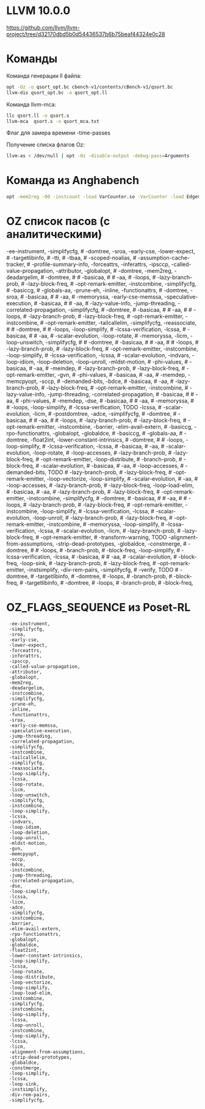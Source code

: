 # LLVM 10.0.0
https://github.com/llvm/llvm-project/tree/d32170dbd5b0d54436537b6b75beaf44324e0c28


# Команды
Команда генерации ll файла:
```bash
opt -Oz -o qsort_opt.bc cbench-v1/contents/cBench-v1/qsort.bc
llvm-dis qsort_opt.bc -o qsort_opt.ll
```

Команда llvm-mca:
```bash
llc qsort.ll -o qsort.s
llvm-mca  qsort.s -o qsort_mca.txt
```

Флаг для замера времени -time-passes

Получение списка флагов Oz:
```bash
llvm-as < /dev/null | opt -Oz -disable-output -debug-pass=Arguments
```

# Команда из Anghabench

```bash
opt -mem2reg -O0 -instcount -load VarCounter.so -VarCounter -load EdgeCounter.so -EdgeCounter -stats -S /home/flint/diplom/experiments/other_experiments/file.ll -disable-output 2>> stats.txt
```

# OZ список пасов (с аналитическими)
-ee-instrument,
    -simplifycfg,
    # -domtree,
    -sroa,
    -early-cse,
    -lower-expect,
    # -targetlibinfo,
    # -tti,
    # -tbaa,
    # -scoped-noalias,
    # -assumption-cache-tracker,
    # -profile-summary-info,
    -forceattrs,
    -inferattrs,
    -ipsccp,
    -called-value-propagation,
    -attributor,
    -globalopt,
    # -domtree,
    -mem2reg,
    -deadargelim,
    # -domtree,
    # # -basicaa,
    # # -aa,
    # -loops,
    # -lazy-branch-prob,
    # -lazy-block-freq,
    # -opt-remark-emitter,
    -instcombine,
    -simplifycfg,
    # -basiccg,
    # -globals-aa,
    -prune-eh,
    -inline,
    -functionattrs,
    # -domtree,
    -sroa,
    # -basicaa,
    # # -aa,
    # -memoryssa,
    -early-cse-memssa,
    -speculative-execution,
    # -basicaa,
    # # -aa,
    # -lazy-value-info,
    -jump-threading,
    -correlated-propagation,
    -simplifycfg,
    # -domtree,
    # -basicaa,
    # # -aa,
    # # -loops,
    # -lazy-branch-prob,
    # -lazy-block-freq,
    # -opt-remark-emitter,
    -instcombine,
    # -opt-remark-emitter,
    -tailcallelim,
    -simplifycfg,
    -reassociate,
    # # -domtree,
    # # -loops,
    -loop-simplify,
    # -lcssa-verification,
    -lcssa,
    # -basicaa,
    # # -aa,
    # -scalar-evolution,
    -loop-rotate,
    # -memoryssa,
    -licm,
    -loop-unswitch,
    -simplifycfg,
    # # -domtree,
    # -basicaa,
    # # -aa,
    # # -loops,
    # -lazy-branch-prob,
    # -lazy-block-freq,
    # -opt-remark-emitter,
    -instcombine,
    -loop-simplify,
    # -lcssa-verification,
    -lcssa,
    # -scalar-evolution,
    -indvars,
    -loop-idiom,
    -loop-deletion,
    -loop-unroll,
    -mldst-motion,
    # -phi-values,
    # -basicaa,
    # -aa,
    # -memdep,
    # -lazy-branch-prob,
    # -lazy-block-freq,
    # -opt-remark-emitter,
    -gvn,
    # -phi-values,
    # -basicaa,
    # -aa,
    # -memdep,
    -memcpyopt,
    -sccp,
    # -demanded-bits,
    -bdce,
    # -basicaa,
    # -aa,
    # -lazy-branch-prob,
    # -lazy-block-freq,
    # -opt-remark-emitter,
    -instcombine,
    # -lazy-value-info,
    -jump-threading,
    -correlated-propagation,
    # -basicaa,
    # # -aa,
    # -phi-values,
    # -memdep,
    -dse,
    # -basicaa,
    # # -aa,
    # -memoryssa,
    # # -loops,
    -loop-simplify,
    # -lcssa-verification, TODO
    -lcssa,
    # -scalar-evolution,
    -licm,
    # -postdomtree,
    -adce,
    -simplifycfg,
    # -domtree,
    # -basicaa,
    # # -aa,
    # # -loops,
    # -lazy-branch-prob,
    # -lazy-block-freq,
    # -opt-remark-emitter,
    -instcombine,
    -barrier,
    -elim-avail-extern,
    # -basiccg,
    -rpo-functionattrs,
    -globalopt,
    -globaldce,
    # -basiccg,
    # -globals-aa,
    # -domtree,
    -float2int,
    -lower-constant-intrinsics,
    # -domtree,
    # # -loops,
    -loop-simplify,
    # -lcssa-verification,
    -lcssa,
    # -basicaa,
    # -aa,
    # -scalar-evolution,
    -loop-rotate,
    # -loop-accesses,
    # -lazy-branch-prob,
    # -lazy-block-freq,
    # -opt-remark-emitter,
    -loop-distribute,
    # -branch-prob,
    # -block-freq,
    # -scalar-evolution,
    # -basicaa,
    # -aa,
    # -loop-accesses,
    # -demanded-bits, TODO
    # -lazy-branch-prob,
    # -lazy-block-freq,
    # -opt-remark-emitter,
    -loop-vectorize,
    -loop-simplify,
    # -scalar-evolution,
    # -aa,
    # -loop-accesses,
    # -lazy-branch-prob,
    # -lazy-block-freq,
    -loop-load-elim,
    # -basicaa,
    # -aa,
    # -lazy-branch-prob,
    # -lazy-block-freq,
    # -opt-remark-emitter,
    -instcombine,
    -simplifycfg,
    # -domtree,
    # -basicaa,
    # # -aa,
    # # -loops,
    # -lazy-branch-prob,
    # -lazy-block-freq,
    # -opt-remark-emitter,
    -instcombine,
    -loop-simplify,
    # -lcssa-verification,
    -lcssa,
    # -scalar-evolution,
    -loop-unroll,
    # -lazy-branch-prob,
    # -lazy-block-freq,
    # -opt-remark-emitter,
    -instcombine,
    # -memoryssa,
    -loop-simplify,
    # -lcssa-verification,
    -lcssa,
    # -scalar-evolution,
    -licm,
    # -lazy-branch-prob,
    # -lazy-block-freq,
    # -opt-remark-emitter,
    # -transform-warning, TODO
    -alignment-from-assumptions,
    -strip-dead-prototypes,
    -globaldce,
    -constmerge,
    # -domtree,
    # # -loops,
    # -branch-prob,
    # -block-freq,
    -loop-simplify,
    # -lcssa-verification,
    -lcssa,
    # -basicaa,
    # # -aa,
    # -scalar-evolution,
    # -block-freq,
    -loop-sink,
    # -lazy-branch-prob,
    # -lazy-block-freq,
    # -opt-remark-emitter,
    -instsimplify,
    -div-rem-pairs,
    -simplifycfg,
    # -verify, TODO
    # -domtree,
    # -targetlibinfo,
    # -domtree,
    # -loops,
    # -branch-prob,
    # -block-freq,
    # -targetlibinfo,
    # -domtree,
    # -loops,
    # -branch-prob,
    # -block-freq,


 # OZ_FLAGS_SEQUENCE из Poset-RL
     -ee-instrument,
     -simplifycfg,
     -sroa,
     -early-cse,
     -lower-expect,
     -forceattrs,
     -inferattrs,
     -ipsccp,
     -called-value-propagation,
     -attributor,
     -globalopt,
     -mem2reg,
     -deadargelim,
     -instcombine,
     -simplifycfg,
     -prune-eh,
     -inline,
     -functionattrs,
     -sroa,
     -early-cse-memssa,
     -speculative-execution,
     -jump-threading,
     -correlated-propagation,
     -simplifycfg,
     -instcombine,
     -tailcallelim,
     -simplifycfg,
     -reassociate,
     -loop-simplify,
     -lcssa,
     -loop-rotate,
     -licm,
     -loop-unswitch,
     -simplifycfg,
     -instcombine,
     -loop-simplify,
     -lcssa,
     -indvars,
     -loop-idiom,
     -loop-deletion,
     -loop-unroll,
     -mldst-motion,
     -gvn,
     -memcpyopt,
     -sccp,
     -bdce,
     -instcombine,
     -jump-threading,
     -correlated-propagation,
     -dse,
     -loop-simplify,
     -lcssa,
     -licm,
     -adce,
     -simplifycfg,
     -instcombine,
     -barrier,
     -elim-avail-extern,
     -rpo-functionattrs,
     -globalopt,
     -globaldce,
     -float2int,
     -lower-constant-intrinsics,
     -loop-simplify,
     -lcssa,
     -loop-rotate,
     -loop-distribute,
     -loop-vectorize,
     -loop-simplify,
     -loop-load-elim,
     -instcombine,
     -simplifycfg,
     -instcombine,
     -loop-simplify,
     -lcssa,
     -loop-unroll,
     -instcombine,
     -loop-simplify,
     -lcssa,
     -licm,
     -alignment-from-assumptions,
     -strip-dead-prototypes,
     -globaldce,
     -constmerge,
     -loop-simplify,
     -lcssa,
     -loop-sink,
     -instsimplify,
     -div-rem-pairs,
     -simplifycfg,
